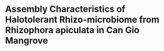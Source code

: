 # Assembly Characteristics of Halotolerant Rhizo-microbiome from Rhizophora apiculata in Can Gio Mangrove
